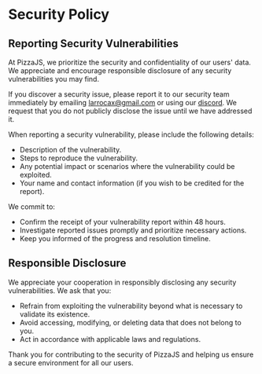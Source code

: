 # Security Policy

## Reporting Security Vulnerabilities

At PizzaJS, we prioritize the security and confidentiality of our users' data. We appreciate and encourage responsible disclosure of any security vulnerabilities you may find.

If you discover a security issue, please report it to our security team immediately by emailing [larrocax@gmail.com](mailto:larrocax@gmail.com) or using our [discord](https://discord.gg/BmNS5aBEPT). We request that you do not publicly disclose the issue until we have addressed it.

When reporting a security vulnerability, please include the following details:

- Description of the vulnerability.
- Steps to reproduce the vulnerability.
- Any potential impact or scenarios where the vulnerability could be exploited.
- Your name and contact information (if you wish to be credited for the report).

We commit to:

- Confirm the receipt of your vulnerability report within 48 hours.
- Investigate reported issues promptly and prioritize necessary actions.
- Keep you informed of the progress and resolution timeline.

## Responsible Disclosure

We appreciate your cooperation in responsibly disclosing any security vulnerabilities. We ask that you:

- Refrain from exploiting the vulnerability beyond what is necessary to validate its existence.
- Avoid accessing, modifying, or deleting data that does not belong to you.
- Act in accordance with applicable laws and regulations.

Thank you for contributing to the security of PizzaJS and helping us ensure a secure environment for all our users.
